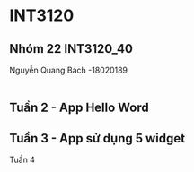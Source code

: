 # INT3120

## Nhóm 22 INT3120_40  <br />
Nguyễn Quang Bách -18020189  <br />  <br />

## Tuần 2 - App Hello Word  <br />

## Tuần 3 - App sử dụng 5 widget  <br />

Tuần 4

